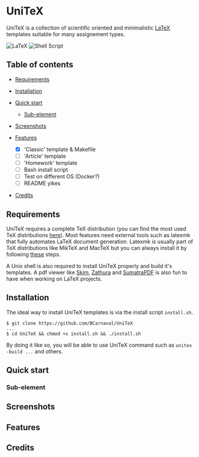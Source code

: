 # UniTeX

UniTeX is a collection of scientific oriented and minimalistic [LaTeX](https://www.latex-project.org/) templates suitable for many assignement types.

![LaTeX](https://img.shields.io/badge/latex-%23008080.svg?style=for-the-badge&logo=latex&logoColor=white) ![Shell Script](https://img.shields.io/badge/shell_script-%23121011.svg?style=for-the-badge&logo=gnu-bash&logoColor=white)

## Table of contents

- [Requirements](#requirements)
- [Installation](#installation)
- [Quick start](#quick-start)
  - [Sub-element](#sub-element)
- [Screenshots](#screenshots)
- [Features](#features)

  - [x] 'Classic' template & Makefile
  - [ ] 'Article' template
  - [ ] 'Homework' template
  - [ ] Bash install script
  - [ ] Test on different OS (Docker?)
  - [ ] README yikes

- [Credits](#credits)

## Requirements

UniTeX requires a complete TeX distribution (you can find the most used TeX distributions 
[here](https://www.latex-project.org/get/#tex-distributions)). Most features need external tools such as latexmk that fully automates LaTeX document generation. Latexmk is usually part of TeX distributions like MikTeX and MacTeX but you can always install it by following [these](https://mg.readthedocs.io/latexmk.html) steps.

A Unix shell is also required to install UniTeX properly and build it's templates. A pdf viewer like [Skim](https://skim-app.sourceforge.io/), 
[Zathura](https://pwmt.org/projects/zathura/index.html) and [SumatraPDF](https://www.sumatrapdfreader.org/free-pdf-reader) is also fun to have 
when working on LaTeX projects.

## Installation

The ideal way to install UniTeX templates is via the install script `install.sh`.
```shell
$ git clone https://github.com/BCarnaval/UniTeX
...
$ cd UniTeX && chmod +x install.sh && ./install.sh
```
By doing it like so, you will be able to use UniTeX command such as `unitex -build ...` and others.

## Quick start

### Sub-element

## Screenshots

## Features

## Credits
